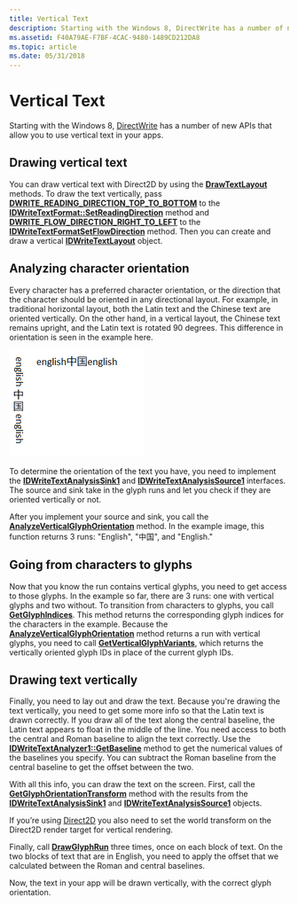 ```yaml
---
title: Vertical Text
description: Starting with the Windows 8, DirectWrite has a number of new APIs that allow you to use vertical text in your apps.
ms.assetid: F40A79AE-F7BF-4CAC-9480-1489CD212DA8
ms.topic: article
ms.date: 05/31/2018
---
```


# Vertical Text

Starting with the Windows 8, [DirectWrite](direct-write-portal.md) has a number of new APIs that allow you to use vertical text in your apps.

## Drawing vertical text

You can draw vertical text with Direct2D by using the [**DrawTextLayout**](/windows/win32/api/d2d1/nf-d2d1-id2d1rendertarget-drawtextlayout) methods. To draw the text vertically, pass [**DWRITE\_READING\_DIRECTION\_TOP\_TO\_BOTTOM**](/windows/win32/api/dwrite/ne-dwrite-dwrite_reading_direction) to the [**IDWriteTextFormat::SetReadingDirection**](https://msdn.microsoft.com/en-us/library/Dd316705(v=VS.85).aspx) method and [**DWRITE\_FLOW\_DIRECTION\_RIGHT\_TO\_LEFT**](/windows/win32/api/dwrite/ne-dwrite-dwrite_flow_direction) to the [**IDWriteTextFormatSetFlowDirection**](https://msdn.microsoft.com/en-us/library/Dd316691(v=VS.85).aspx) method. Then you can create and draw a vertical [**IDWriteTextLayout**](https://msdn.microsoft.com/en-us/library/Dd316718(v=VS.85).aspx) object.

## Analyzing character orientation

Every character has a preferred character orientation, or the direction that the character should be oriented in any directional layout. For example, in traditional horizontal layout, both the Latin text and the Chinese text are oriented vertically. On the other hand, in a vertical layout, the Chinese text remains upright, and the Latin text is rotated 90 degrees. This difference in orientation is seen in the example here.

![an image of english and chinese text in horizontal and vertical layouts.](images/vertical-text.png)

To determine the orientation of the text you have, you need to implement the [**IDWriteTextAnalysisSink1**](https://msdn.microsoft.com/en-us/library/Hh780424(v=VS.85).aspx) and [**IDWriteTextAnalysisSource1**](https://msdn.microsoft.com/en-us/library/Hh780426(v=VS.85).aspx) interfaces. The source and sink take in the glyph runs and let you check if they are oriented vertically or not.

After you implement your source and sink, you call the [**AnalyzeVerticalGlyphOrientation**](https://msdn.microsoft.com/en-us/library/Hh780429(v=VS.85).aspx) method. In the example image, this function returns 3 runs: "English", "中国", and "English."

## Going from characters to glyphs

Now that you know the run contains vertical glyphs, you need to get access to those glyphs. In the example so far, there are 3 runs: one with vertical glyphs and two without. To transition from characters to glyphs, you call [**GetGlyphIndices**](https://msdn.microsoft.com/en-us/library/Dd370998(v=VS.85).aspx). This method returns the corresponding glyph indices for the characters in the example. Because the [**AnalyzeVerticalGlyphOrientation**](https://msdn.microsoft.com/en-us/library/Hh780429(v=VS.85).aspx) method returns a run with vertical glyphs, you need to call [**GetVerticalGlyphVariants**](https://msdn.microsoft.com/en-us/library/Hh780418(v=VS.85).aspx), which returns the vertically oriented glyph IDs in place of the current glyph IDs.

## Drawing text vertically

Finally, you need to lay out and draw the text. Because you're drawing the text vertically, you need to get some more info so that the Latin text is drawn correctly. If you draw all of the text along the central baseline, the Latin text appears to float in the middle of the line. You need access to both the central and Roman baseline to align the text correctly. Use the [**IDWriteTextAnalyzer1::GetBaseline**](https://msdn.microsoft.com/en-us/library/Hh780431(v=VS.85).aspx) method to get the numerical values of the baselines you specify. You can subtract the Roman baseline from the central baseline to get the offset between the two.

With all this info, you can draw the text on the screen. First, call the [**GetGlyphOrientationTransform**](https://msdn.microsoft.com/en-us/library/Hh780432(v=VS.85).aspx) method with the results from the [**IDWriteTextAnalysisSink1**](https://msdn.microsoft.com/en-us/library/Hh780424(v=VS.85).aspx) and [**IDWriteTextAnalysisSource1**](https://msdn.microsoft.com/en-us/library/Hh780426(v=VS.85).aspx) objects.

If you’re using [Direct2D](rendering-by-using-direct2d.md) you also need to set the world transform on the Direct2D render target for vertical rendering.

Finally, call [**DrawGlyphRun**](https://msdn.microsoft.com/en-us/library/Dd368167(v=VS.85).aspx) three times, once on each block of text. On the two blocks of text that are in English, you need to apply the offset that we calculated between the Roman and central baselines.

Now, the text in your app will be drawn vertically, with the correct glyph orientation.

 

 





